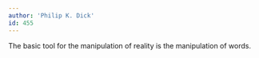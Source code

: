 ```yaml
---
author: 'Philip K. Dick'
id: 455
---
```


The basic tool for the manipulation of reality is the manipulation of words.
